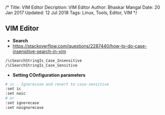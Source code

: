 /*
Title: VIM Editor
Decription: VIM Editor
Author: Bhaskar Mangal
Date: 20 Jan 2017
Updated: 12 Jul 2018
Tags: Linux, Tools, Editor, VIM
*/

## VIM Editor

* **Search**
* https://stackoverflow.com/questions/2287440/how-to-do-case-insensitive-search-in-vim
```bash
/\cSearchStringIs_Case_Insensitive
/\CSearchStringIs_Case_Sensitive
```

* **Setting COnfiguration parameters**
```bash
# ic - Ignorecase and revert to case-sensitive
:set ic
:set noic
# or
:set ignorecase
:set noignorecase
```